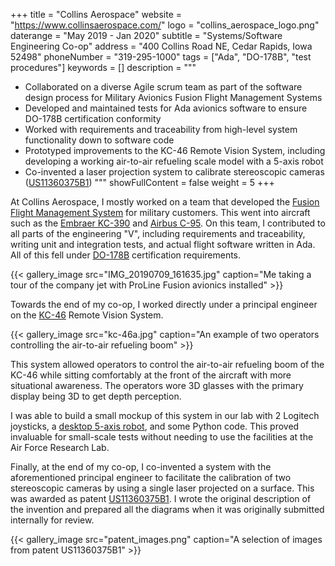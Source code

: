 +++
title = "Collins Aerospace"
website = "https://www.collinsaerospace.com/"
logo = "collins_aerospace_logo.png"
daterange = "May 2019 - Jan 2020"
subtitle = "Systems/Software Engineering Co-op"
address = "400 Collins Road NE, Cedar Rapids, Iowa 52498"
phoneNumber = "319-295-1000"
tags = ["Ada", "DO-178B", "test procedures"]
keywords = []
description = """
- Collaborated on a diverse Agile scrum team as part of the software design process for Military Avionics Fusion Flight Management Systems
- Developed and maintained tests for Ada avionics software to ensure DO-178B certification conformity
- Worked with requirements and traceability from high-level system functionality down to software code
- Prototyped improvements to the KC-46 Remote Vision System, including developing a working air-to-air refueling scale model with a 5-axis robot
- Co-invented a laser projection system to calibrate stereoscopic cameras ([US11360375B1](https://patents.google.com/patent/US11360375B1/))
"""
showFullContent = false
weight = 5
+++

At Collins Aerospace, I mostly worked on a team that developed the
[Fusion Flight Management System](https://www.collinsaerospace.com/what-we-do/industries/business-aviation/flight-deck/pro-line-fusion)
for military customers. This went into aircraft such as the
[Embraer KC-390](https://en.wikipedia.org/wiki/Embraer_C-390_Millennium)
and [Airbus C-95](https://en.wikipedia.org/wiki/EADS_CASA_C-295). On this team,
I contributed to all parts of the engineering "V", including requirements and
traceability, writing unit and integration tests, and actual flight software written in
Ada. All of this fell under [DO-178B](https://en.wikipedia.org/wiki/DO-178B)
certification requirements.

{{< gallery_image src="IMG_20190709_161635.jpg" caption="Me taking a tour of the company jet with ProLine Fusion avionics installed" >}}

Towards the end of my co-op, I worked directly under a principal engineer on
the [KC-46](https://en.wikipedia.org/wiki/Boeing_KC-46_Pegasus) Remote Vision System.

{{< gallery_image src="kc-46a.jpg" caption="An example of two operators controlling the air-to-air refueling boom" >}}

This system allowed operators to control the air-to-air refueling boom of the KC-46
while sitting comfortably at the front of the aircraft with more situational awareness.
The operators wore 3D glasses with the primary display being 3D to get depth perception.

I was able to build a small mockup of this system in our lab with 2 Logitech joysticks,
a [desktop 5-axis robot](https://dorna.ai/), and some Python code. This proved
invaluable for small-scale tests without needing to use the facilities at the
Air Force Research Lab.

Finally, at the end of my co-op, I co-invented a system with the aforementioned
principal engineer to facilitate the calibration of two stereoscopic cameras
by using a single laser projected on a surface. This was awarded as patent
[US11360375B1](https://patents.google.com/patent/US11360375B1/). I wrote the original
description of the invention and prepared all the diagrams when it was originally
submitted internally for review.

{{< gallery_image src="patent_images.png" caption="A selection of images from patent US11360375B1" >}}
